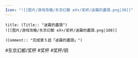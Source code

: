 ```yaml
---
Icon: "![[图片/游戏攻略/东京幻都 eX+/奖杯/迷霧的盡頭.png|30]]"
---
```

```ad-common-bronze-trophy
title: (Title:: "迷霧的盡頭")
![[图片/游戏攻略/东京幻都 eX+/奖杯/迷霧的盡頭.png|100]]

(Comment:: "完成第５話「迷霧的盡頭」")
```

#东京幻都/奖杯 #奖杯 #奖杯/铜
